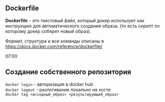 ## Dockerfile
**Dockerfile** - это текстовый файл, который докер использует как инструкцию для автоматического создания образа. (то есть скрипт по которому докер соберет новый образ).

Формат, структура и все команды описаны в https://docs.docker.com/reference/dockerfile/

07:00

## Создание собственного репозитория
`docker login` - авторизация в docker hub  
`docker logout` - разлогивание локально на хосте  
`docker tag <исходный_образ> <результирующий_образ>`